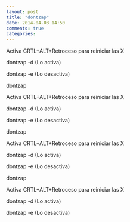 ```yaml
---
layout: post
title: "dontzap"
date: 2014-04-03 14:50
comments: true
categories: 
---
```

Activa CRTL+ALT+Retroceso para reiniciar las X

dontzap -d     (Lo activa)

dontzap -e      (Lo desactiva)

dontzap

Activa CRTL+ALT+Retroceso para reiniciar las X

dontzap -d     (Lo activa)

dontzap -e      (Lo desactiva)

dontzap

Activa CRTL+ALT+Retroceso para reiniciar las X

dontzap -d     (Lo activa)

dontzap -e      (Lo desactiva)

dontzap

Activa CRTL+ALT+Retroceso para reiniciar las X

dontzap -d     (Lo activa)

dontzap -e      (Lo desactiva)

